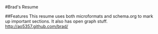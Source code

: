 #Brad's Resume

##Features
This resume uses both microformats and schema.org to mark up important sections. It also has open graph stuff.
http://ao5357.github.com/brad/